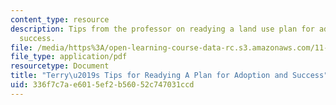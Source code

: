 ```yaml
---
content_type: resource
description: Tips from the professor on readying a land use plan for adoption and
  success.
file: /media/https%3A/open-learning-course-data-rc.s3.amazonaws.com/11-360-community-growth-and-land-use-planning-fall-2010/336f7c7ae6015ef2b56052c747031ccd_MIT11_360F10_terrystips.pdf
file_type: application/pdf
resourcetype: Document
title: "Terry\u2019s Tips for Readying A Plan for Adoption and Success"
uid: 336f7c7a-e601-5ef2-b560-52c747031ccd
---
```

